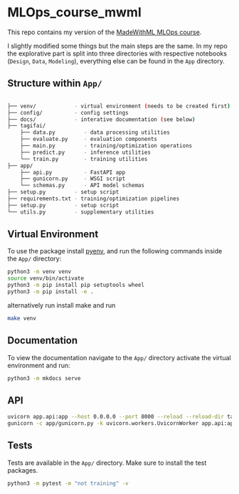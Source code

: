 # MLOps_course_mwml

This repo contains my version of the [MadeWithML MLOps course](https://github.com/GokuMohandas/mlops-course).

I slightly modified some things but the main steps are the same.
In my repo the explorative part is split into three directories with respective notebooks (`Design`, `Data`, `Modeling`), everything else can be found in the `App` directory.

## Structure within `App/`

```bash

├── venv/            - virtual environment (needs to be created first)
├── config/          - config settings
├── docs/            - interative documentation (see below)
├── tagifai/
    ├── data.py         - data processing utilities
    ├── evaluate.py     - evaluation components
    ├── main.py         - training/optimization operations
    ├── predict.py      - inference utilities
    └── train.py        - training utilities
├── app/
    ├── api.py          - FastAPI app
    ├── gunicorn.py     - WSGI script
    └── schemas.py      - API model schemas
├── setup.py         - setup script
├── requirements.txt - training/optimization pipelines
├── setup.py         - setup script
└── utils.py         - supplementary utilities
```

## Virtual Environment

To use the package install [pyenv](https://github.com/pyenv/pyenv), and run the following commands inside the `App/` directory:

```bash
python3 -m venv venv
source venv/bin/activate
python3 -m pip install pip setuptools wheel
python3 -m pip install -e .
```
alternatively run install make and run

```bash
make venv
```

## Documentation

To view the documentation navigate to the `App/` directory activate the virtual environment and run:

```bash
python3 -m mkdocs serve
```

## API

```bash
uvicorn app.api:app --host 0.0.0.0 --port 8000 --reload --reload-dir tagifai --reload-dir app  # dev
gunicorn -c app/gunicorn.py -k uvicorn.workers.UvicornWorker app.api:app  # prod
```

## Tests

Tests are available in the `App/` directory. Make sure to install the test packages.

```bash
python3 -m pytest -m "not training" -v
```
